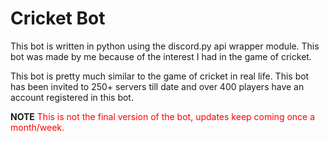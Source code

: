 <h1>Cricket Bot</h1>

This bot is written in python using the discord.py api wrapper module. This bot was made by me because of the interest I had in the game of cricket.

This bot is pretty much similar to the game of cricket in real life. This bot has been invited to 250+ servers till date and over 400 players have an account registered in this bot.

<b>NOTE</b>
<font color='red'>This is not the final version of the bot, updates keep coming once a month/week.</font>
